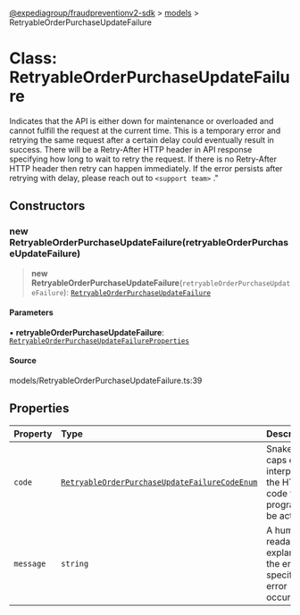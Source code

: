 [@expediagroup/fraudpreventionv2-sdk](../../index.md) > [models](../index.md) > RetryableOrderPurchaseUpdateFailure

# Class: RetryableOrderPurchaseUpdateFailure

Indicates that the API is either down for maintenance or overloaded and cannot fulfill the request at the current time. This is a temporary error and retrying the same request after a certain delay could eventually result in success. There will be a Retry-After HTTP header in API response specifying how long to wait to retry the request. If there is no Retry-After HTTP header then retry can happen immediately. If the error persists after retrying with delay, please reach out to `<support team>` .\"

## Constructors

### new RetryableOrderPurchaseUpdateFailure(retryableOrderPurchaseUpdateFailure)

> **new RetryableOrderPurchaseUpdateFailure**(`retryableOrderPurchaseUpdateFailure`): [`RetryableOrderPurchaseUpdateFailure`](RetryableOrderPurchaseUpdateFailure.md)

#### Parameters

▪ **retryableOrderPurchaseUpdateFailure**: [`RetryableOrderPurchaseUpdateFailureProperties`](../interfaces/RetryableOrderPurchaseUpdateFailureProperties.md)

#### Source

models/RetryableOrderPurchaseUpdateFailure.ts:39

## Properties

| Property | Type | Description | Source |
| :------ | :------ | :------ | :------ |
| `code` | [`RetryableOrderPurchaseUpdateFailureCodeEnum`](../type-aliases/RetryableOrderPurchaseUpdateFailureCodeEnum.md) | Snake cased all caps error code interpreted from the HTTP status code that can programmatically be acted upon. | models/RetryableOrderPurchaseUpdateFailure.ts:32 |
| `message` | `string` | A human-readable explanation of the error, specific to this error occurrence. | models/RetryableOrderPurchaseUpdateFailure.ts:37 |
